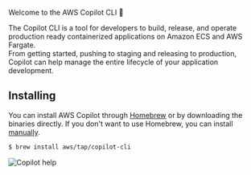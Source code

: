 Welcome to the AWS Copilot CLI 🎉

The Copilot CLI is a tool for developers to build, release, and operate production ready containerized applications on Amazon ECS and AWS Fargate.   
From getting started, pushing to staging and releasing to production, Copilot can help manage the entire lifecycle of your application development.

## Installing

You can install AWS Copilot through [Homebrew](https://brew.sh/) or by downloading the binaries directly. If you don't want to use Homebrew, you can install [manually](docs/installing). 

```sh
$ brew install aws/tap/copilot-cli
```

![Copilot help](https://user-images.githubusercontent.com/828419/85797638-e181ae00-b6f0-11ea-8751-3a7552e3fa7f.png)


